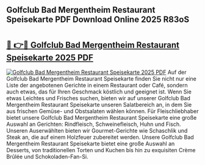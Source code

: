## Golfclub Bad Mergentheim Restaurant Speisekarte PDF Download Online 2025 R83oS

# <h2><a href="http://gcdxwg.nevu.top/?p=Golfclub+Bad+Mergentheim+Restaurant+Speisekarte">🔗 👉🔴 Golfclub Bad Mergentheim Restaurant Speisekarte 2025 PDF</a></h2>

[![Golfclub Bad Mergentheim Restaurant Speisekarte 2025 PDF](https://i.imgur.com/dBaPXMq.png)](http://gcdxwg.nevu.top/?p=Golfclub+Bad+Mergentheim+Restaurant+Speisekarte)
Auf der Golfclub Bad Mergentheim Restaurant Speisekarte finden Sie nicht nur eine Liste der angebotenen Gerichte in einem Restaurant oder Café, sondern auch etwas, das für Ihren Geschmack köstlich und geeignet ist. Wenn Sie etwas Leichtes und Frisches suchen, bieten wir auf unserer Golfclub Bad Mergentheim Restaurant Speisekarte unseren Salatbereich an, in dem Sie aus frischen Gemüse- und Obstsalaten wählen können. Für Fleischliebhaber bietet unsere Golfclub Bad Mergentheim Restaurant Speisekarte eine große Auswahl an Gerichten: Rindfleisch, Schweinefleisch, Huhn und Fisch. Unseren Auserwählten bieten wir Gourmet-Gerichte wie Schaschlik und Steak an, die auf einem Holzfeuer zubereitet werden. Unsere Golfclub Bad Mergentheim Restaurant Speisekarte bietet eine große Auswahl an Desserts, von traditionellen Torten und Kuchen bis hin zu exquisiten Crème Brûlée und Schokoladen-Fan-Si.
